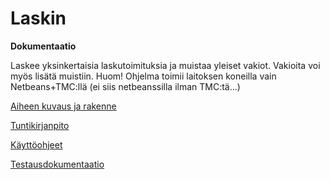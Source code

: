 # Laskin

**Dokumentaatio**

Laskee yksinkertaisia laskutoimituksia ja muistaa yleiset vakiot. Vakioita voi myös lisätä muistiin.
Huom! Ohjelma toimii laitoksen koneilla vain Netbeans+TMC:llä (ei siis netbeanssilla ilman TMC:tä...)

[Aiheen kuvaus ja rakenne](https://github.com/anliski/laskin/blob/master/dokumentointi/aiheenKuvausJaRakenne.md)



[Tuntikirjanpito](https://github.com/anliski/laskin/blob/master/dokumentointi/tuntikirjanpito.md)


[Käyttöohjeet](https://github.com/anliski/laskin/blob/master/dokumentointi/käyttöohjeet.md)

[Testausdokumentaatio](https://github.com/anliski/laskin/blob/master/dokumentointi/testausdokumentaatio.md)

